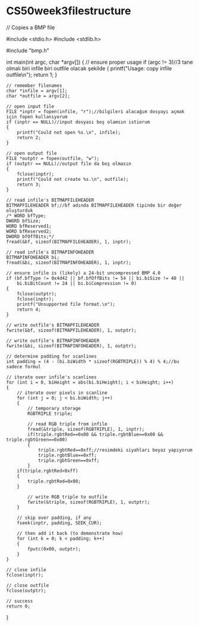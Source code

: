 # CS50week3filestructure
// Copies a BMP file

#include <stdio.h>
#include <stdlib.h>

#include "bmp.h"

int main(int argc, char *argv[])
{
    // ensure proper usage
    if (argc != 3)//3 tane olmalı biri infile biri outfile olacak şekilde
    {
        printf("Usage: copy infile outfile\n");
        return 1;
    }

    // remember filenames
    char *infile = argv[1];
    char *outfile = argv[2];

    // open input file
    FILE *inptr = fopen(infile, "r");//bilgileri alacağım dosyayı açmak için fopen kullanıyorum
    if (inptr == NULL)//input dosyası boş olamsın istiorum
    {
        printf("Could not open %s.\n", infile);
        return 2;
    }

    // open output file
    FILE *outptr = fopen(outfile, "w");
    if (outptr == NULL)//output file da boş olmasın
    {
        fclose(inptr);
        printf("Could not create %s.\n", outfile);
        return 3;
    }

    // read infile's BITMAPFILEHEADER
    BITMAPFILEHEADER bf;//bf adında BITMAPFILEHEADER tipinde bir değer oluşturduk
    /* WORD bfType;
    DWORD bfSize;
    WORD bfReserved1;
    WORD bfReserved2;
    DWORD bfOffBits;*/
    fread(&bf, sizeof(BITMAPFILEHEADER), 1, inptr);

    // read infile's BITMAPINFOHEADER
    BITMAPINFOHEADER bi;
    fread(&bi, sizeof(BITMAPINFOHEADER), 1, inptr);

    // ensure infile is (likely) a 24-bit uncompressed BMP 4.0
    if (bf.bfType != 0x4d42 || bf.bfOffBits != 54 || bi.biSize != 40 ||
        bi.biBitCount != 24 || bi.biCompression != 0)
    {
        fclose(outptr);
        fclose(inptr);
        printf("Unsupported file format.\n");
        return 4;
    }

    // write outfile's BITMAPFILEHEADER
    fwrite(&bf, sizeof(BITMAPFILEHEADER), 1, outptr);

    // write outfile's BITMAPINFOHEADER
    fwrite(&bi, sizeof(BITMAPINFOHEADER), 1, outptr);

    // determine padding for scanlines
    int padding = (4 - (bi.biWidth * sizeof(RGBTRIPLE)) % 4) % 4;//bu sadece formul

    // iterate over infile's scanlines
    for (int i = 0, biHeight = abs(bi.biHeight); i < biHeight; i++)
    {
        // iterate over pixels in scanline
        for (int j = 0; j < bi.biWidth; j++)
        {
            // temporary storage
            RGBTRIPLE triple;

            // read RGB triple from infile
            fread(&triple, sizeof(RGBTRIPLE), 1, inptr);
            if(triple.rgbtRed==0x00 && triple.rgbtBlue==0x00 && triple.rgbtGreen==0x00)
            {
                triple.rgbtRed==0xff;//resimdeki siyahları beyaz yapıyorum
                triple.rgbtBlue==0xff;
                triple.rgbtGreen==0xff;
            }
        if(triple.rgbtRed<0xff)
        {
            triple.rgbtRed=0x00;
        }

            // write RGB triple to outfile
            fwrite(&triple, sizeof(RGBTRIPLE), 1, outptr);
        }

        // skip over padding, if any
        fseek(inptr, padding, SEEK_CUR);

        // then add it back (to demonstrate how)
        for (int k = 0; k < padding; k++)
        {
            fputc(0x00, outptr);
        }
    }

    // close infile
    fclose(inptr);

    // close outfile
    fclose(outptr);

    // success
    return 0;
}
